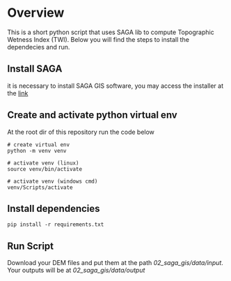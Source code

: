 # Overview

This is a short python script that uses SAGA lib to compute Topographic Wetness Index (TWI). Below you will find the steps to install the dependecies and run.

## Install SAGA
it is necessary to install SAGA GIS software, you may access the installer at the [link](https://sourceforge.net/projects/saga-gis/)

## Create and activate python virtual env
At the root dir of this repository run the code below
```
# create virtual env
python -m venv venv

# activate venv (linux)
source venv/bin/activate

# activate venv (windows cmd)
venv/Scripts/activate
```

## Install dependencies
```
pip install -r requirements.txt

```

## Run Script
Download your DEM files and put them at the path *02_saga_gis/data/input*. Your outputs will be at *02_saga_gis/data/output*

